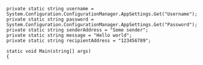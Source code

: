 	private static string username = System.Configuration.ConfigurationManager.AppSettings.Get("Username");
    private static string password = System.Configuration.ConfigurationManager.AppSettings.Get("Password");
	private static string senderAddress = "Some sender";
	private static string message = "Hello world";
	private static string recipientAddress = "123456789";
	
	static void Main(string[] args)
	{	